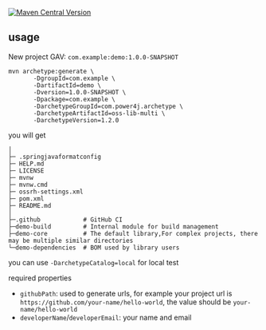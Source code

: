 [![Maven Central Version](https://img.shields.io/maven-central/v/com.power4j.archetype/oss-lib-multi)](https://central.sonatype.com/artifact/com.power4j.archetype/oss-lib-multi)

## usage

New project GAV:  `com.example:demo:1.0.0-SNAPSHOT`

```shell
mvn archetype:generate \
       -DgroupId=com.example \
       -DartifactId=demo \
       -Dversion=1.0.0-SNAPSHOT \
       -Dpackage=com.example \
       -DarchetypeGroupId=com.power4j.archetype \
       -DarchetypeArtifactId=oss-lib-multi \
       -DarchetypeVersion=1.2.0
```

you will get
```
│
├─ .springjavaformatconfig
├─ HELP.md
├─ LICENSE
├─ mvnw
├─ mvnw.cmd
├─ ossrh-settings.xml
├─ pom.xml
├─ README.md
│
├─.github            # GitHub CI
├─demo-build         # Internal module for build management
├─demo-core          # The default library,For complex projects, there may be multiple similar directories 
└─demo-dependencies  # BOM used by library users
```

you can use  `-DarchetypeCatalog=local` for local test

required properties

- `githubPath`: used to generate urls, for example your project url is `https://github.com/your-name/hello-world`, the value should be `your-name/hello-world` 
- `developerName`/`developerEmail`: your name and email
